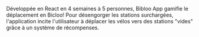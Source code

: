 Développée en React en 4 semaines à 5 personnes, Bibloo App gamifie le déplacement en Bicloo!
Pour désengorger les stations surchargées, l'application incite l'utilisateur à déplacer les vélos vers des stations "vides" grâce à un système de récompenses.
